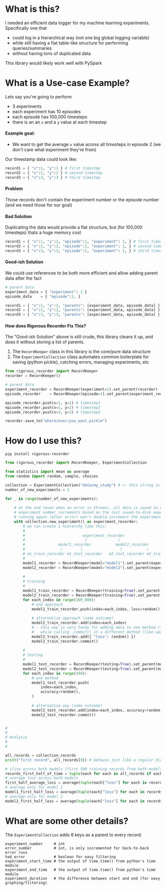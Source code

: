 # What is this?

I needed an efficient data logger for my machine learning experiments. Specifically one that
- could log in a hierarchical way (not one big global logging variable)
- while still having a flat table-like structure for performing queries/summaries
- without having tons of duplicated data

This library would likely work well with PySpark

# What is a Use-case Example?

Lets say you're going to perform
- 3 experiments
- each experiment has 10 episodes
- each episode has 100,000 timesteps
- there is an an `x` and a `y` value at each timestep <br>

#### Example goal:
- We want to get the average `x` value across all timesteps in episode 2 (we don't care what experiment they're from)


Our timestamp data could look like:
```python
record1 = { "x":1, "y":1 } # first timestep
record2 = { "x":2, "y":2 } # second timestep
record3 = { "x":3, "y":3 } # third timestep
```

#### Problem
Those records don't contain the experiment number or the episode number (and we need those for our goal)

#### Bad Solution

Duplicating the data would provide a flat structure, but (for 100,000 timesteps) thats a huge memory cost
```python
record1 = { "x":1, "y":1, "episode":1, "experiment": 1, } # first timestep
record2 = { "x":2, "y":2, "episode":1, "experiment": 1, } # second timestep
record3 = { "x":3, "y":3, "episode":1, "experiment": 1, } # third timestep
```

#### Good-ish Solution

We could use references to be both more efficient and allow adding parent data after the fact

```python
# parent data
experiment_data = { "experiment": 1 }
episode_data    = { "episode":1, }

record1 = { "x":1, "y":1, "parents": [experiment_data, episode_data] } # first timestep
record2 = { "x":2, "y":2, "parents": [experiment_data, episode_data] } # second timestep
record3 = { "x":3, "y":3, "parents": [experiment_data, episode_data] } # third timestep
```

#### How does Rigorous Recorder Fix This?

The "Good-ish Solution" above is still crude, this library cleans it up, and does it without storing a list of parents.
1. The `RecordKeeper` class in this library is the core/pure data structure
2. The `ExperimentCollection` class automates common boilerplate for saving (python pickle), catching errors, managing experiments, etc

```python
from rigorous_recorder import RecordKeeper
recorder = RecordKeeper()

# parent data
experiment_recorder = RecordKeeper(experiment=1).set_parent(recorder)
episode_recorder    = RecordKeeper(episode=1).set_parent(experiment_recorder)

episode_recorder.push(x=1, y=1) # timestep1
episode_recorder.push(x=2, y=2) # timestep2
episode_recorder.push(x=3, y=3) # timestep3

recorder.save_to("where/ever/you_want.pickle")
```

# How do I use this?

`pip install rigorous-recorder`

```python
from rigorous_recorder import RecordKeeper, ExperimentCollection

from statistics import mean as average
from random import random, sample, choices

collection = ExperimentCollection("data/my_study") # <- this string is a filepath 
number_of_new_experiments = 1

for _ in range(number_of_new_experiments):
    
    # at the end (even when an error is thrown), all data is saved to disk automatically
    # experiment number increments based on the last saved-to-disk experiment number
    # running again (after error) won't double-increment the experiment number (same number until non-error run is achieved)
    with collection.new_experiment() as experiment_recorder:
        # we can create a hierarchy like this:
        # 
        #                          experiment_recorder
        #                           /              \
        #               model1_recorder           model2_recorder
        #                /        |                 |           \
        # m1_train_recorder m1_test_recorder   m2_test_recorder m2_train_recorder
        # 
        model1_recorder = RecordKeeper(model="model1").set_parent(experiment_recorder)
        model2_recorder = RecordKeeper(model="model2").set_parent(experiment_recorder)
        
        # 
        # training
        # 
        model1_train_recorder = RecordKeeper(training=True).set_parent(model1_recorder)
        model2_train_recorder = RecordKeeper(training=True).set_parent(model2_recorder)
        for each_index in range(100_000):
            # one approach
            model1_train_recorder.push(index=each_index, loss=random())
            
            # alternative approach (same outcome)
            model2_train_recorder.add(index=each_index)
            # - this way is very handy for adding data in one method (like a loss func)
            #   while calling .commit() in a different method (like update weights)
            model2_train_recorder.add({ "loss": random() })
            model2_train_recorder.commit()
            
        # 
        # testing
        # 
        model1_test_recorder = RecordKeeper(testing=True).set_parent(model1_recorder)
        model2_test_recorder = RecordKeeper(testing=True).set_parent(model2_recorder)
        for each_index in range(500):
            # one method
            model1_test_recorder.push(
                index=each_index,
                accuracy=random(),
            )
            
            # alternative way (same outcome)
            model2_test_recorder.add(index=each_index, accuracy=random())
            model2_test_recorder.commit()


# 
# 
# Analysis
# 
# 

all_records = collection.records
print("first record", all_records[0]) # behaves just like a regular dictionary

# slice across both models (first 500 training records from both models)
records_first_half_of_time = tuple(each for each in all_records if each["training"] and each["index"] < 500)
# average loss across both models
first_half_average_loss = average(tuple(each["loss"] for each in records_first_half_of_time))
# average only for model 1
model1_first_half_loss = average(tuple(each["loss"] for each in records_first_half_of_time if each["model"] == "model1"))
# average only for model 2
model2_first_half_loss = average(tuple(each["loss"] for each in records_first_half_of_time if each["model"] == "model2"))
```

# What are some other details?

The `ExperimentCollection` adds 6 keys as a parent to every record:
```
experiment_number     # int
error_number          # int, is only incremented for back-to-back error runs
had_error             # boolean for easy filtering
experiment_start_time # the output of time.time() from python's time module
experiment_end_time   # the output of time.time() from python's time module
experiment_duration   # the difference between start and end (for easy graphing/filtering)
```
